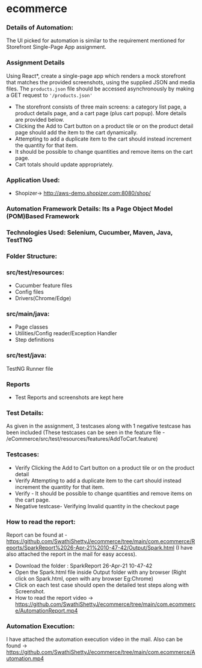 # ecommerce



### Details of Automation:

The UI picked for automation is similar to the requirement mentioned for Storefront Single-Page App assignment.

### Assignment Details

Using React\*, create a single-page app which renders a mock storefront that
matches the provided screenshots, using the supplied JSON and media files. The
`products.json` file should be accessed asynchronously by making a GET request
to `'/products.json'`

-   The storefront consists of three main screens: a category list page, a
    product details page, and a cart page (plus cart popup). More details are
    provided below.
-   Clicking the Add to Cart button on a product tile or on the product detail
    page should add the item to the cart dynamically.
-   Attempting to add a duplicate item to the cart should instead increment the
    quantity for that item.
-   It should be possible to change quantities and remove items on the cart
    page.
-   Cart totals should update appropriately.

### Application Used:

-   Shopizer-> http://aws-demo.shopizer.com:8080/shop/

### Automation Framework Details: Its a Page Object Model (POM)Based Framework

### Technologies Used: Selenium, Cucumber, Maven, Java, TestTNG

### Folder Structure: 
### src/test/resources: 
-   Cucumber feature files
-   Config files
-   Drivers(Chrome/Edge)
### src/main/java:
-   Page classes
-   Utilities/Config reader/Exception Handler
-   Step definitions
### src/test/java:
TestNG Runner file
### Reports
-   Test Reports and screenshots are kept here


### Test Details:
As given in the assignment, 3 testcases along with 1 negative testcase has been included 
(These testcases can be seen in the feature file - /eCommerce/src/test/resources/features/AddToCart.feature)
### Testcases:
-   Verify Clicking the Add to Cart button on a product tile or on the product detail
-   Verify Attempting to add a duplicate item to the cart should instead increment the
 quantity for that item.
-   Verify - It should be possible to change quantities and remove items on the cart page.
-   Negative testcase- Verifying Invalid quantity in the checkout  page


### How to read the report:
Report can be found at - https://github.com/SwathiShettyJ/ecommerce/tree/main/com.ecommerce/Reports/SparkReport%2026-Apr-21%2010-47-42/Output/Spark.html
(I have also  attached the report in the mail for easy access).

-   Download the folder : SparkReport 26-Apr-21 10-47-42
-   Open the Spark.html file inside Output folder with any browser
(Right click on Spark.html, open with any browser Eg:Chrome)
-   Click on each test case should open the detailed test steps along with Screenshot.
-   How to read the report video -> https://github.com/SwathiShettyJ/ecommerce/tree/main/com.ecommerce/AutomationReport.mp4

### Automation Execution:
I have attached the automation execution video in the mail. 
Also can be found -> https://github.com/SwathiShettyJ/ecommerce/tree/main/com.ecommerce/Automation.mp4




      









